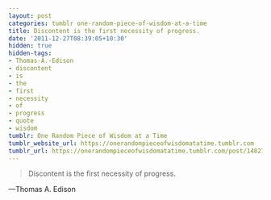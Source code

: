 ```yaml
---
layout: post
categories: tumblr one-random-piece-of-wisdom-at-a-time
title: Discontent is the first necessity of progress.
date: '2011-12-27T08:39:05+10:30'
hidden: true
hidden-tags:
- Thomas-A.-Edison
- discontent
- is
- the
- first
- necessity
- of
- progress
- quote
- wisdom
tumblr: One Random Piece of Wisdom at a Time
tumblr_website_url: https://onerandompieceofwisdomatatime.tumblr.com
tumblr_url: https://onerandompieceofwisdomatatime.tumblr.com/post/14827788954/discontent-is-the-first-necessity-of-progress
---
```

> Discontent is the first necessity of progress.

—Thomas A. Edison
